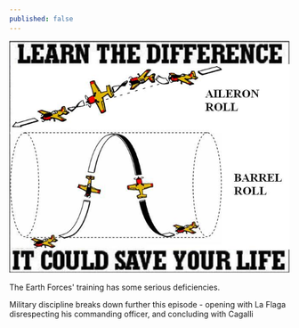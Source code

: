 ```yaml
---
published: false
---
```

![](/aileron-roll-barrel-roll-differences.jpg)

The Earth Forces' training has some serious deficiencies.

Military discipline breaks down further this episode - opening with La Flaga disrespecting his commanding officer, and concluding with Cagalli 